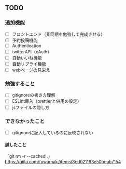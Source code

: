 ## TODO

### 追加機能
- [ ] フロントエンド（非同期を勉強して完成させる）
- [ ] 予約投稿機能
- [ ] Authentication
- [ ] twitterAPI（oAuth）
- [ ] 自動いいね機能
- [ ] 自動リプライ機能
- [ ] webページの見栄え

### 勉強すること
- [ ] gitignoreの書き方理解
- [ ] ESLint導入（prettierと併用の設定）
- [ ] jsファイルの隠し方

### できなかったこと
- [ ] gitignoreに記入しているのに反映されない
#### 試したこと
「git rm -r --cached .」
https://qiita.com/fuwamaki/items/3ed021163e50beab7154
